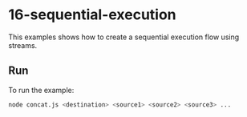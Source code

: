 # 16-sequential-execution

This examples shows how to create a sequential execution flow using streams.


## Run

To run the example:

```bash
node concat.js <destination> <source1> <source2> <source3> ...
```
